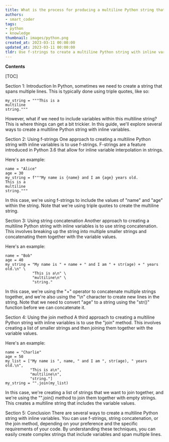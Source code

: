 ```yaml
---
title: What is the process for producing a multiline Python string that contains variables within the text?
authors:
- smart_coder
tags:
- python
- knowledge
thumbnail: images/python.png
created_at: 2023-03-11 00:00:00
updated_at: 2023-03-11 00:00:00
tldr: Use f-strings to create a multiline Python string with inline variables.
---
```


**Contents**

[TOC]

Section 1: Introduction
In Python, sometimes we need to create a string that spans multiple lines. This is typically done using triple quotes, like so:

```
my_string = """This is a
multiline
string."""
```

However, what if we need to include variables within this multiline string? This is where things can get a bit trickier. In this guide, we'll explore several ways to create a multiline Python string with inline variables.

Section 2: Using f-strings
One approach to creating a multiline Python string with inline variables is to use f-strings. F-strings are a feature introduced in Python 3.6 that allow for inline variable interpolation in strings.

Here's an example:

```
name = "Alice"
age = 30
my_string = f"""My name is {name} and I am {age} years old.
This is a
multiline
string."""
```

In this case, we're using f-strings to include the values of "name" and "age" within the string. Note that we're using triple quotes to create the multiline string.

Section 3: Using string concatenation
Another approach to creating a multiline Python string with inline variables is to use string concatenation. This involves breaking up the string into multiple smaller strings and concatenating them together with the variable values.

Here's an example:

```
name = "Bob"
age = 40
my_string = "My name is " + name + " and I am " + str(age) + " years old.\n" \
            "This is a\n" \
            "multiline\n" \
            "string."
```

In this case, we're using the "+" operator to concatenate multiple strings together, and we're also using the "\n" character to create new lines in the string. Note that we need to convert "age" to a string using the "str()" function before we can concatenate it.

Section 4: Using the join method
A third approach to creating a multiline Python string with inline variables is to use the "join" method. This involves creating a list of smaller strings and then joining them together with the variable values.

Here's an example:

```
name = "Charlie"
age = 50
my_list = ["My name is ", name, " and I am ", str(age), " years old.\n",
           "This is a\n",
           "multiline\n",
           "string."]
my_string = "".join(my_list)
```

In this case, we're creating a list of strings that we want to join together, and we're using the "".join() method to join them together with empty strings. This creates a multiline string that includes the variable values.

Section 5: Conclusion
There are several ways to create a multiline Python string with inline variables. You can use f-strings, string concatenation, or the join method, depending on your preference and the specific requirements of your code. By understanding these techniques, you can easily create complex strings that include variables and span multiple lines.
